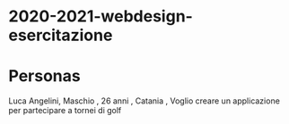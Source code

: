 # 2020-2021-webdesign-esercitazione










# Personas
Luca Angelini, Maschio , 26 anni , Catania , Voglio creare un applicazione per partecipare a tornei di golf
